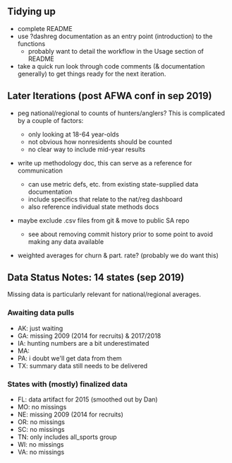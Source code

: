 
## Tidying up

- complete README
- use ?dashreg documentation as an entry point (introduction) to the functions
    + probably want to detail the workflow in the Usage section of README
- take a quick run look through code comments (& documentation generally) to get things ready for the next iteration.

## Later Iterations (post AFWA conf in sep 2019)

- peg national/regional to counts of hunters/anglers? This is complicated by a couple of factors:
    + only looking at 18-64 year-olds
    + not obvious how nonresidents should be counted
    + no clear way to include mid-year results

- write up methodology doc, this can serve as a reference for communication
    + can use metric defs, etc. from existing state-supplied data documentation
    + include specifics that relate to the nat/reg dashboard
    + also reference individual state methods docs
    
- maybe exclude .csv files from git & move to public SA repo
    + see about removing commit history prior to some point to avoid making any data available
    
- weighted averages for churn & part. rate? (probably we do want this)


## Data Status Notes: 14 states (sep 2019)

Missing data is particularly relevant for national/regional averages.

### Awaiting data pulls

- AK: just waiting
- GA: missing 2009 (2014 for recruits) & 2017/2018
- IA: hunting numbers are a bit underestimated
- MA: 
- PA: i doubt we'll get data from them
- TX: summary data still needs to be delivered

### States with (mostly) finalized data

- FL: data artifact for 2015 (smoothed out by Dan)
- MO: no missings
- NE: missing 2009 (2014 for recruits)
- OR: no missings
- SC: no missings
- TN: only includes all_sports group
- WI: no missings
- VA: no missings
